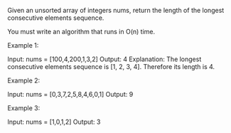 Given an unsorted array of integers nums, return the length of the longest consecutive elements sequence.

You must write an algorithm that runs in O(n) time.



Example 1:

Input: nums = [100,4,200,1,3,2]
Output: 4
Explanation: The longest consecutive elements sequence is [1, 2, 3, 4]. Therefore its length is 4.

Example 2:

Input: nums = [0,3,7,2,5,8,4,6,0,1]
Output: 9

Example 3:

Input: nums = [1,0,1,2]
Output: 3
